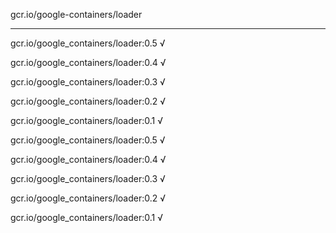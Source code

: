 gcr.io/google-containers/loader 

----
gcr.io/google_containers/loader:0.5 √

gcr.io/google_containers/loader:0.4 √

gcr.io/google_containers/loader:0.3 √

gcr.io/google_containers/loader:0.2 √

gcr.io/google_containers/loader:0.1 √

gcr.io/google_containers/loader:0.5 √

gcr.io/google_containers/loader:0.4 √

gcr.io/google_containers/loader:0.3 √

gcr.io/google_containers/loader:0.2 √

gcr.io/google_containers/loader:0.1 √

